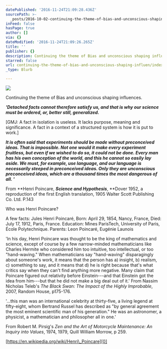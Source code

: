 ```yaml
---
datePublished: '2016-11-24T21:09:28.436Z'
sourcePath: >-
  _posts/2016-10-02-continuing-the-theme-of-bias-and-unconscious-shaping-influen.md
inFeed: false
hasPage: true
author: []
via: {}
dateModified: '2016-11-24T21:09:26.265Z'
title: ''
publisher: {}
description: Continuing the theme of Bias and unconscious shaping influences.
starred: false
url: continuing-the-theme-of-bias-and-unconscious-shaping-influen/index.html
_type: Blurb

---
```

![](https://the-grid-user-content.s3-us-west-2.amazonaws.com/46afa5d6-de67-4a97-9b44-9d0c0c10bfcb.jpg)

Continuing the theme of Bias and unconscious shaping influences.

_**'Detached facts cannot therefore satisfy us, and that is why our science must be ordered, or, better still, generalized.**_

\[GMJ: A fact in isolation is useless. It lacks purpose, meaning and significance. A fact in a context of a structured system is how it is put to work.\]

_**It is often said that experiments should be made without preconceived ideas. That is impossible. Not one would it make every experiment fruitless, but even if we wished to do so, it could not be done. Every man has his own conception of the world, and this he cannot so easily lay aside. We must, for example, use language, and our language is necessarily steeped in preconceived ideas. Only they are unconscious preconceived ideas, which are a thousand times the most dangerous of all. '**_

From **Henri Poincare, **_**Science and Hypothesis**_**, **Dover 1952, a reproduction of the first English translation, 1905 Walter Scott Publishing Co. Ltd. P.143

Who was Henri Poincare?

A few facts: Jules Henri Poincaré, Born: April 29, 1854, Nancy, France, Died: July 17, 1912, Paris, France. Education: Mines ParisTech, University of Paris, École Polytechnique. Parents: Leon Poincaré, Eugénie Launois

'In his day, Henri Poincare was thought to be the king of mathematics and science, except of course by a few narrow-minded mathematicians like Charles Hermite who considered him too intuitive, too intellectual, or too "hand-waving." When mathematicians say "hand-waving" disparagingly about someone's work, it means that the person has a) insight, b) realism, c) something to say, and it means that d) he is right because that's what critics say when they can't find anything more negative. Many claim that Poincare figured out relativity before Einstein---and that Einstein got the idea from him---but that he did not make a big deal out of it.' From Nassim Nicholas Teleb's _The Black Swan: The Impact of the Highly Improbable_, 2007, Random House, p175-176\.

'...this man was an international celebrity at thirty-five, a living legend at fifty-eight, whom Bertrand Russel has described as "by general agreement the most eminent scientific man of his generation." He was an astronomer, a physicist, a mathematician and philosopher all in one.'

From Robert M. Pirsig's _Zen and the Art of Motorcycle Maintenance: An Inquiry into Values_, 1974, 1979, Quill William Morrow, p 259\.

[https://en.wikipedia.org/wiki/Henri\_Poincare][0]

[0]: https://en.wikipedia.org/wiki/Henri_Poincare